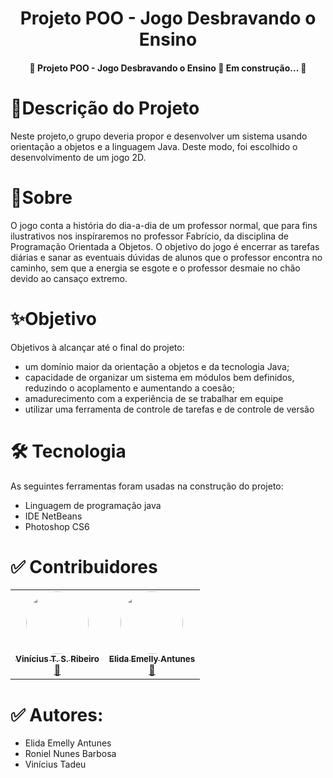  <h1 align="center">
  Projeto POO - Jogo Desbravando o Ensino
</h1>


<h4 align="center">
  🚧  Projeto POO - Jogo Desbravando o Ensino 🚀 Em construção...  🚧
</h4>

<h1>
   🚀Descrição do Projeto
</h1>
<p>
  Neste projeto,o grupo deveria propor e desenvolver um sistema usando orientação a objetos e a
linguagem Java. Deste modo, foi escolhido o desenvolvimento de um jogo 2D. 
</p>
 
 <h1>
    🎯Sobre
 </h1>
 <p>
 O jogo conta a história do dia-a-dia de um professor normal, que para fins ilustrativos nos inspíraremos no professor Fabrício, da disciplina de Programação Orientada a Objetos. O objetivo do jogo é encerrar as tarefas diárias e sanar as eventuais dúvidas de alunos que o professor encontra no caminho, sem que a energia se esgote e o professor desmaie no chão devido ao cansaço extremo.
 </p>
 
 <h1>
    ✨Objetivo
 </h1>
<p>
Objetivos à alcançar até o final do projeto:
</p>

<ul> 
<li>um domínio maior da orientação a objetos e da tecnologia Java;</li> 
<li>capacidade de organizar um sistema em módulos bem definidos, reduzindo o acoplamento e
aumentando a coesão;</li> 
<li>amadurecimento com a experiência de se trabalhar em equipe</li> 
<li>utilizar uma ferramenta de controle de tarefas e de controle de versão</li> 
</ul>
 
 
 
<h1>
🛠 Tecnologia
</h1>
<p>
As seguintes ferramentas foram usadas na construção do projeto:
</p>
<ul> 
<li>Linguagem de programação java</li> 
<li>IDE NetBeans</li> 
<li>Photoshop CS6</li> 
</ul>

 <h1>
✅ Contribuidores
 </h1>
 <table><tr>
 <td align="center"><a href="https://github.com/ViniSRibeiro"><img style="border-radius: 50%;" src="https://avatars.githubusercontent.com/u/37838123?v=4" width="100px;" alt=""/><br /><sub><b>Vinícius T. S. Ribeiro</b></sub></a><br /><a href="https://github.com/ViniSRibeiro" title="Grupo POO">🚀</a>
 </td>
 
  <td align="center"><a href="https://github.com/Elida-E"><img style="border-radius: 50%;" src="https://avatars.githubusercontent.com/u/72415571?v=4" width="100px;" alt=""/><br /><sub><b>Elida Emelly Antunes</b></sub></a><br /><a href="https://github.com/Elida-E" title="Grupo POO">🚀</a>
 </td>
  
 
</tr>
</table>
 
 <h1>
✅ Autores:
 </h1>
 
<ul> 
<li>Elida Emelly Antunes</li> 
<li>Roniel Nunes Barbosa</li> 
<li>Vinícius Tadeu</li> 
</ul>


<!--te-->


